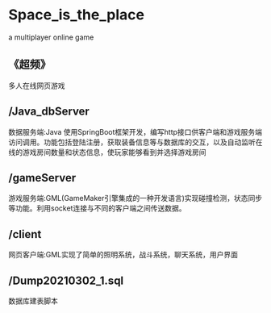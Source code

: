 # Space_is_the_place
a multiplayer online game

《超频》
----
多人在线网页游戏

/Java_dbServer
----
数据服务端:Java 使用SpringBoot框架开发，编写http接口供客户端和游戏服务端访问调用。功能包括登陆注册，获取装备信息等与数据库的交互，以及自动监听在线的游戏房间数量和状态信息，使玩家能够看到并选择游戏房间

/gameServer
----
游戏服务端:GML(GameMaker引擎集成的一种开发语言)实现碰撞检测，状态同步等功能。利用socket连接与不同的客户端之间传送数据。

/client
----
网页客户端:GML实现了简单的照明系统，战斗系统，聊天系统，用户界面

/Dump20210302_1.sql
----
数据库建表脚本
